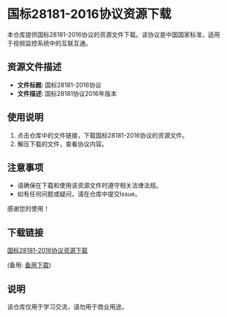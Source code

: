 # 国标28181-2016协议资源下载

本仓库提供国标28181-2016协议的资源文件下载。该协议是中国国家标准，适用于视频监控系统中的互联互通。

## 资源文件描述

- **文件标题**: 国标28181-2016协议
- **文件描述**: 国标28181协议2016年版本

## 使用说明

1. 点击仓库中的文件链接，下载国标28181-2016协议的资源文件。
2. 解压下载的文件，查看协议内容。

## 注意事项

- 请确保在下载和使用该资源文件时遵守相关法律法规。
- 如有任何问题或疑问，请在仓库中提交Issue。

感谢您的使用！

## 下载链接
[国标28181-2016协议资源下载](https://pan.quark.cn/s/833af5c15ebe) 

(备用: [备用下载](https://pan.baidu.com/s/119xi-mN_2rWo8-3cUa5maQ?pwd=1234))

## 说明

该仓库仅用于学习交流，请勿用于商业用途。

